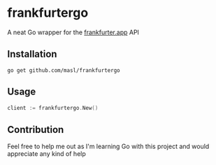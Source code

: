 # frankfurtergo
A neat Go wrapper for the [frankfurter.app](https://www.frankfurter.app/docs/) API

## Installation
`go get github.com/masl/frankfurtergo`

## Usage
```go
client := frankfurtergo.New()
```

## Contribution
Feel free to help me out as I'm learning Go with this project and would appreciate any kind of help

